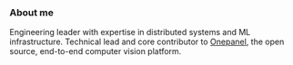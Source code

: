 ### About me
Engineering leader with expertise in distributed systems and ML infrastructure. Technical lead and core contributor to [Onepanel](https://github.com/onepanelio/onepanel), the open source, end-to-end computer vision platform.

